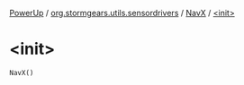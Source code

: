 [PowerUp](../../index.md) / [org.stormgears.utils.sensordrivers](../index.md) / [NavX](index.md) / [&lt;init&gt;](./-init-.md)

# &lt;init&gt;

`NavX()`